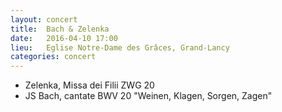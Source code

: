 ```yaml
---
layout: concert
title:  Bach & Zelenka
date:   2016-04-10 17:00
lieu:   Eglise Notre-Dame des Grâces, Grand-Lancy
categories: concert
---
```


- Zelenka, Missa dei Filii ZWG 20
- JS Bach, cantate BWV 20 "Weinen, Klagen, Sorgen, Zagen"
